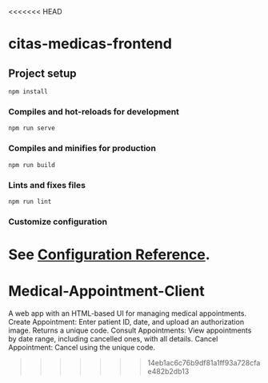 <<<<<<< HEAD
# citas-medicas-frontend

## Project setup
```
npm install
```

### Compiles and hot-reloads for development
```
npm run serve
```

### Compiles and minifies for production
```
npm run build
```

### Lints and fixes files
```
npm run lint
```

### Customize configuration
See [Configuration Reference](https://cli.vuejs.org/config/).
=======
# Medical-Appointment-Client
A web app with an HTML-based UI for managing medical appointments.  Create Appointment: Enter patient ID, date, and upload an authorization image. Returns a unique code. Consult Appointments: View appointments by date range, including cancelled ones, with all details. Cancel Appointment: Cancel using the unique code.
>>>>>>> 14eb1ac6c76b9df81a1ff93a728cfae482b2db13
